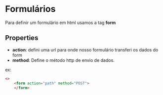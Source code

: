 # Formulários
Para definir um formulário em html usamos a tag **form**
## Properties
- **action**: defini uma url para onde nosso formulário transferi os dados do form
- **method**: Define o método http de envio de dados.

ex:
~~~ html
<>
    <form action="path" method="POST">
    </form>
~~~